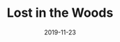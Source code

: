 ---
layout: post
title:  "Lost in the Woods"
date:   2019-11-23
categories: Theatre
type: Lighting
thumbnail: 
org: Oberlin Circus
show-type: Circus
role: Lighting Design and Board Operator
start: 2019-11-20
rank: 
---